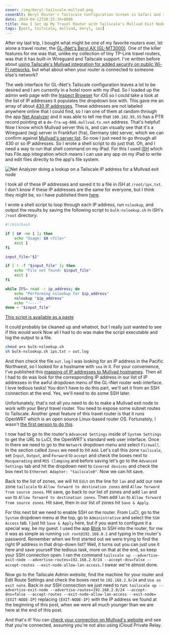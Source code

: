 ```yaml
---
cover: /img/beryl-tailscale-mullvad.png
coverAlt: Beryl Router's Tailscale Configuration Screen in Safari and Inspect Browser
date: 2024-04-12T20:25:16+0000
title: How I Set Up My Travel Router with Tailscale's Mullvad Exit Nodes
tags: [post, tailscale, mullvad, beryl, ios]
---
```


After my last trip, I bought what might be one of my favorite routers ever, let alone a travel router, the [GL-iNet's Beryl AX (GL-MT3000)](https://www.gl-inet.com/products/gl-mt3000/). One of the killer features for me was that, unlike my collection of tiny TP-Link travel routers, was that it has built-in Wireguard and Tailscale support. I've written before about [using Tailscale's Mullvad integration for added security on public Wi-Fi networks](https://melkat.blog/p/tailscale-nearby-exit-nodes), but what about when your router is connected to someone else's network?

The web interface for GL-iNet's Tailscale configuration leaves a lot to be desired and I am currently in a hotel room with my iPad. So I loaded up the admin web page with the [Inspect Browser](https://apps.apple.com/us/app/inspect-browser/id1203594958) for iOS so I could take a look at the list of IP addresses it populates the dropdown box with. This gave me an array of about [430 IP addresses](https://paste.melanie.lol/tailscale-mullvad-exit-node-ips.txt). These addresses are not labeled anywhere online that I could find, so I ran one of them at random through the app [Net Analyzer](https://apps.apple.com/us/app/network-analyzer-pro/id557405467) and it was able to tell me that `100.102.95.55` has a PTR record pointing at a `de-fra-wg-008.mullvad.ts.net` address. That's helpful! Now I know which Mullvad server this is, and can visually see that it's a Wireguard (wg) server in Frankfurt (fra), Germany (de) server, which we can confirm against [Mullvad's server list](https://mullvad.net/en/servers). So now I just need to go through all 430 or so IP addresses. So I wrote a shell script to do just that. Oh, and I need a way to run that shell command on my iPad. For this I used [iSH](https://apps.apple.com/us/app/ish-shell/id1436902243) which has File.app integration which means I can use any app on my iPad to write and edit files directly to the app's file system.

![Net Analyzer doing a lookup on a Tailscale IP address for a Mullvad exit node](/img/beryl-tailscale-mullvad.png)

I took all of these IP addresses and saved it to a file in iSH at `/root/ips.txt`. I don't know if these IP addresses are the same for everyone, but I think they might be, so I have published them [here](https://paste.melanie.lol/tailscale-mullvad-exit-node-ips.txt).

I wrote a shell script to loop through each IP address, run `nslookup`, and output the results by saving the following script to `bulk-nslookup.sh` in iSH's `/root` directory:

```sh
#!/bin/bash

if [ $# -ne 1 ]; then
    echo "Usage: $0 <file>"
    exit 1
fi

input_file="$1"

if [ ! -f "$input_file" ]; then
    echo "File not found: $input_file"
    exit 1
fi

while IFS= read -r ip_address; do
    echo "Performing nslookup for $ip_address"
    nslookup "$ip_address"
    echo "-----"
done < "$input_file"
```

[This script is available as a paste](https://paste.melanie.lol/bulk-nslookup.sh)

It could probably be cleaned up and whatnot, but I really just wanted to see if this would work Now all I had to do was make the script executable and log the output to a file.

```sh
chmod a+x bulk-nslookup.sh
sh bulk-nslookup.sh ips.txt > out.log
```

And then check the file `out.log` I was looking for an IP address in the Pacific Northwest, so I looked for a hostname with `sea` in it. For your convenience, I've published this [mapping of IP addresses to Mullvad hostnames](https://paste.melanie.lol/mullvad-to-tailscale-ip.txt). Then all I had to do was look for the corresponding IP address in our list of IP addresses in the awful dropdown menu of the GL-iNet router web interface. I love tedious tasks! You don't have to do this part, we'll set it from an SSH connection at the end. Yes, we'll need to do some SSH later.

Unfortunately, that's not all you need to do to make a Mullvad exit node to work with your Beryl travel router. You need to expose some subnet routes to Tailscale. Another great feature of this travel router is that it runs OpenWRT which is an open source Linux-based router OS. Fortunately, I wasn't [the first person to do this](https://forum.openwrt.org/t/help-to-configure-tailscale-as-a-proxy-service/142428/2).

I now had to go to the router's `Advanced Settings` inside of `System Settings` to get the URL to LuCI, the OpenWRT's standard web user interface. Once in there we need to go to the `Network` dropdown menu and select `Firewall`. In the section called `Zones` we need to hit `Add`. Let's call this zone `tailscale`, set `Input`, `Output`, and `Forward` to `accept` and check the boxes next to `Masquerading` and `MSS Clamping` and before saving let's go to the `Advanced Settings` tab and hit the dropdown next to `Covered devices` and check the box next to `Ethernet Adapter: "tailscale0"`. Now we can hit save.

Back to the list of zones, we will hit `Edit` on the line for `lan` and add our new zone `tailscale` to `Allow forward to destination zones` and `Allow forward from source zones`. Hit save, go back to our list of zones and add `lan` and `wan` to `Allow forward to destination zones`. Then add `lan` to `Allow forward from source zones`. Hit save, then in our list of zones hit `Save & Apply`.

For this next bit we need to enable SSH on the router. From LuCI, go to the `System` dropdown menu at the top, go to `Administrative` and select the `SSH Access` tab. I just hit `Save & Apply` here, but if you want to configure it a special way, be my guest. I used the app [Blink](https://apps.apple.com/us/app/blink-shell-build-code/id1594898306) to SSH into the router, for me it was as simple as running `ssh root@192.168.8.1` and typing in the router's password. Remember when we first started out we were trying to find the right IP address in that drop-down list? Well, it turns out you can just use it here and save yourself the tedious task, more on that at the end, so keep your SSH connection open. I ran the command `tailscale up --advertise-exit-node --advertise-routes=192.168.2.0/24 --accept-dns=false --accept-routes --exit-node-allow-lan-access`. I swear we're almost done.

Now go to the Tailscale Admin website, find the machine for your router and Edit Route Settings and check the boxes next to `192.168.2.0/24` and `Use as exit note`. Back in our SSH connection we just need to run: `tailscale up --advertise-exit-node --advertise-routes=192.168.2.0/24 --accept-dns=false --accept-routes --exit-node-allow-lan-access --exit-node={EXIT-NODE-IP}` replacing `{EXIT-NODE-IP}` with the IP address we found at the beginning of this post, when we were all much younger than we are here at the end of this post.

And that's it! You can [check your connection on Mullvad's website](https://mullvad.net/en/check) and see that you're connected, assuming you're not also using iCloud Private Relay.
